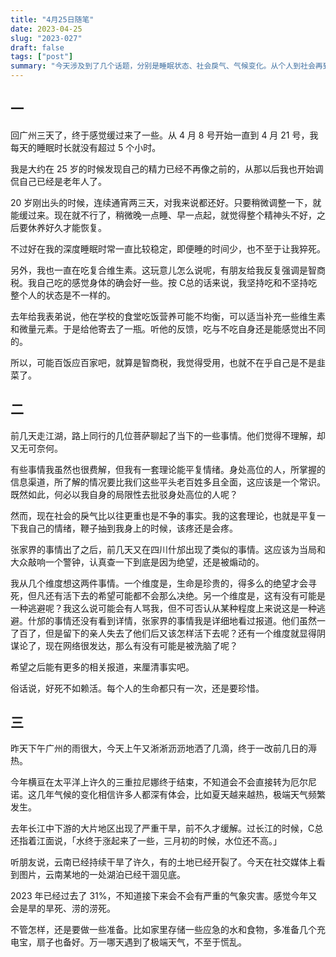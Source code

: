 ```yaml
---
title: "4月25日随笔"
date: 2023-04-25
slug: "2023-027"
draft: false
tags: ["post"]
summary: "今天涉及到了几个话题，分别是睡眠状态、社会戾气、气候变化。从个人到社会再到全球环境，都需要我们做好相应的准备，珍惜生命。"
---
```


## 一

回广州三天了，终于感觉缓过来了一些。从 4 月 8 号开始一直到 4 月 21 号，我每天的睡眠时长就没有超过 5 个小时。

我是大约在 25 岁的时候发现自己的精力已经不再像之前的，从那以后我也开始调侃自己已经是老年人了。

20 岁刚出头的时候，连续通宵两三天，对我来说都还好。只要稍微调整一下，就能缓过来。现在就不行了，稍微晚一点睡、早一点起，就觉得整个精神头不好，之后要休养好久才能恢复。

不过好在我的深度睡眠时常一直比较稳定，即便睡的时间少，也不至于让我猝死。

另外，我也一直在吃复合维生素。这玩意儿怎么说呢，有朋友给我反复强调是智商税。我自己吃的感觉身体的确会好一些。按 C总的话来说，我坚持吃和不坚持吃整个人的状态是不一样的。

去年给我表弟说，他在学校的食堂吃饭营养可能不均衡，可以适当补充一些维生素和微量元素。于是给他寄去了一瓶。听他的反馈，吃与不吃自身还是能感觉出不同的。

所以，可能百饭应百家吧，就算是智商税，我觉得受用，也就不在乎自己是不是韭菜了。

## 二

前几天走江湖，路上同行的几位菩萨聊起了当下的一些事情。他们觉得不理解，却又无可奈何。

有些事情我虽然也很费解，但我有一套理论能平复情绪。身处高位的人，所掌握的信息渠道，所了解的情况要比我们这些平头老百姓多且全面，这应该是一个常识。既然如此，何必以我自身的局限性去批驳身处高位的人呢？

然而，现在社会的戾气比以往更重也是不争的事实。我的这套理论，也就是平复一下我自己的情绪，鞭子抽到我身上的时候，该疼还是会疼。

张家界的事情出了之后，前几天又在四川什邡出现了类似的事情。这应该为当局和大众敲响一个警钟，认真查一下到底是因为绝望，还是被煽动的。

我从几个维度想这两件事情。一个维度是，生命是珍贵的，得多么的绝望才会寻死，但凡还有活下去的希望可能都不会那么决绝。另一个维度是，这有没有可能是一种逃避呢？我这么说可能会有人骂我，但不可否认从某种程度上来说这是一种逃避。什邡的事情还没有看到详情，张家界的事情我是详细地看过报道。他们虽然一了百了，但是留下的亲人失去了他们后又该怎样活下去呢？还有一个维度就显得阴谋论了，现在网络很发达，那么有没有可能是被洗脑了呢？

希望之后能有更多的相关报道，来厘清事实吧。

俗话说，好死不如赖活。每个人的生命都只有一次，还是要珍惜。

## 三

昨天下午广州的雨很大，今天上午又淅淅沥沥地洒了几滴，终于一改前几日的溽热。

今年横亘在太平洋上许久的三重拉尼娜终于结束，不知道会不会直接转为厄尔尼诺。这几年气候的变化相信许多人都深有体会，比如夏天越来越热，极端天气频繁发生。

去年长江中下游的大片地区出现了严重干旱，前不久才缓解。过长江的时候，C总还指着江面说，「水终于涨起来了一些，三月初的时候，水位还不高。」

听朋友说，云南已经持续干旱了许久，有的土地已经开裂了。今天在社交媒体上看到图片，云南某地的一处湖泊已经干涸见底。

2023 年已经过去了 31%，不知道接下来会不会有严重的气象灾害。感觉今年又会是旱的旱死、涝的涝死。

不管怎样，还是要做一些准备。比如家里存储一些应急的水和食物，多准备几个充电宝，扇子也备好。万一哪天遇到了极端天气，不至于慌乱。
